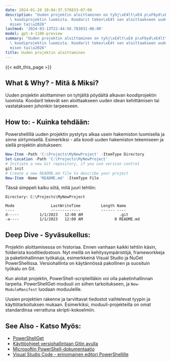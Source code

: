 ```yaml
---
date: 2024-01-20 18:04:37.576833-07:00
description: "Uuden projektin aloittaminen on tyhj\xE4lt\xE4 p\xF6yd\xE4lt\xE4 alkavan\
  \ koodiprojektin luomista. Koodarit tekev\xE4t sen aloittaakseen uuden idean kehitt\xE4\
  misen tai\u2026"
lastmod: '2024-03-13T22:44:56.783031-06:00'
model: gpt-4-1106-preview
summary: "Uuden projektin aloittaminen on tyhj\xE4lt\xE4 p\xF6yd\xE4lt\xE4 alkavan\
  \ koodiprojektin luomista. Koodarit tekev\xE4t sen aloittaakseen uuden idean kehitt\xE4\
  misen tai\u2026"
title: Uuden projektin aloittaminen
---
```


{{< edit_this_page >}}

## What & Why? - Mitä & Miksi?
Uuden projektin aloittaminen on tyhjältä pöydältä alkavan koodiprojektin luomista. Koodarit tekevät sen aloittaakseen uuden idean kehittämisen tai vastatakseen johonkin tarpeeseen.

## How to: - Kuinka tehdään:
Powershellillä uuden projektin pystytys alkaa usein hakemiston luomisella ja sinne siirtymisellä. Esimerkiksi - alla koodi uuden hakemiston tekemiseen ja siellä projektin aloitukseen:

```PowerShell
New-Item -Path 'C:\Projects\MyNewProject' -ItemType Directory
Set-Location -Path 'C:\Projects\MyNewProject'
# Initiate a new Git repository, if you use version control
git init
# Create a new README.md file to describe your project
New-Item -Name 'README.md' -ItemType File
```

Tässä simppeli kaiku siitä, mitä juuri tehtiin:

```
Directory: C:\Projects\MyNewProject

Mode                LastWriteTime         Length Name
----                -------------         ------ ----
d-----         1/1/2023   12:00 AM                .git
-a----         1/1/2023   12:00 AM              0 README.md
```

## Deep Dive - Syväsukellus:
Projektin aloittamisessa on historiaa. Ennen vanhaan kaikki tehtiin käsin, folderista kooditiedostoon. Nyt meillä on kehitysympäristöjä, frameworkkeja ja paketinhallinnan työkaluja, esimerkkeinä Visual Studio ja NuGet PowerShellissa. Versiohallinta on käytännössä pakollinen ja suosituin työkalu on Git.

Kun aloitat projektin, PowerShell-scripteilläkin voi olla paketinhallinnan tarpeita. PowerShellGet-moduuli on siihen tarkoitukseen, ja `New-ModuleManifest` luodaan moduuleille.

Uusien projektien rakenne ja tarvittavat tiedostot vaihtelevat tyypin ja käyttötarkoituksen mukaan. Esimerkiksi, moduuli-projekteilla on omat standardinsa verrattuna skripti-kokoelmiin.

## See Also - Katso Myös:
- [PowerShellGet](https://docs.microsoft.com/en-us/powershell/module/powershellget/?view=powershell-7.1)
- [Käyttöohjeet versiohallintaan Gitin avulla](https://git-scm.com/book/fi/v2)
- [Microsoftin PowerShell-dokumentaatio](https://docs.microsoft.com/fi-fi/powershell/)
- [Visual Studio Code - erinomainen editori PowerShellille](https://code.visualstudio.com/docs/languages/powershell)
